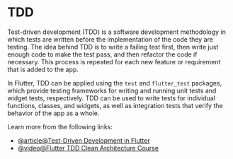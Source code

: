 # TDD

Test-driven development (TDD) is a software development methodology in which tests are written before the implementation of the code they are testing. The idea behind TDD is to write a failing test first, then write just enough code to make the test pass, and then refactor the code if necessary. This process is repeated for each new feature or requirement that is added to the app.

In Flutter, TDD can be applied using the `test` and `flutter_test` packages, which provide testing frameworks for writing and running unit tests and widget tests, respectively. TDD can be used to write tests for individual functions, classes, and widgets, as well as integration tests that verify the behavior of the app as a whole.

Learn more from the following links:

- [@article@Test-Driven Development in Flutter](https://techblog.geekyants.com/test-driven-development-in-flutter)
- [@video@Flutter TDD Clean Architecture Course](https://www.youtube.com/watch?v=KjE2IDphA_U)
